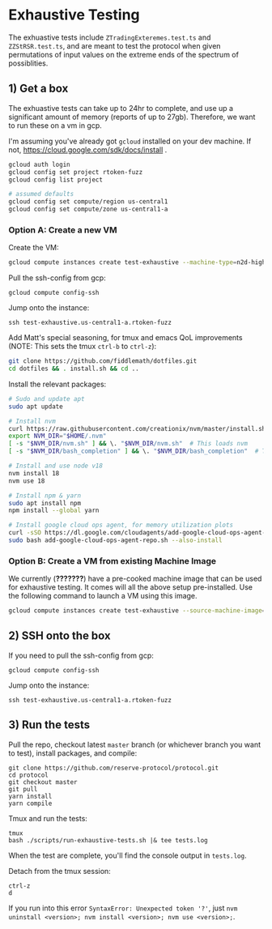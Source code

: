 # Exhaustive Testing
The exhuastive tests include `ZTradingExteremes.test.ts` and `ZZStRSR.test.ts`, and are meant to test the protocol when given permutations of input values on the extreme ends of the spectrum of possiblities.

## 1) Get a box
The exhuastive tests can take up to 24hr to complete, and use up a significant amount of memory (reports of up to 27gb).  Therefore, we want to run these on a vm in gcp.

I'm assuming you've already got `gcloud` installed on your dev machine. If not, https://cloud.google.com/sdk/docs/install .

```bash
gcloud auth login
gcloud config set project rtoken-fuzz
gcloud config list project

# assumed defaults
gcloud config set compute/region us-central1
gcloud config set compute/zone us-central1-a
```

### Option A: Create a new VM
Create the VM:

```bash
gcloud compute instances create test-exhaustive --machine-type=n2d-highmem-8 --image-family=ubuntu-2204-lts --image-project=ubuntu-os-cloud
```

Pull the ssh-config from gcp:
```
gcloud compute config-ssh
```

Jump onto the instance:
```
ssh test-exhaustive.us-central1-a.rtoken-fuzz
```

Add Matt's special seasoning, for tmux and emacs QoL improvements (NOTE: This sets the tmux `ctrl-b` to `ctrl-z`):

```bash
git clone https://github.com/fiddlemath/dotfiles.git
cd dotfiles && . install.sh && cd ..
```

Install the relevant packages:

```bash
# Sudo and update apt
sudo apt update

# Install nvm
curl https://raw.githubusercontent.com/creationix/nvm/master/install.sh | bash 
export NVM_DIR="$HOME/.nvm"
[ -s "$NVM_DIR/nvm.sh" ] && \. "$NVM_DIR/nvm.sh"  # This loads nvm
[ -s "$NVM_DIR/bash_completion" ] && \. "$NVM_DIR/bash_completion"  # This loads nvm bash_completion

# Install and use node v18
nvm install 18
nvm use 18

# Install npm & yarn
sudo apt install npm
npm install --global yarn

# Install google cloud ops agent, for memory utilization plots
curl -sSO https://dl.google.com/cloudagents/add-google-cloud-ops-agent-repo.sh
sudo bash add-google-cloud-ops-agent-repo.sh --also-install
```

### Option B: Create a VM from existing Machine Image
We currently (__???????__) have a pre-cooked machine image that can be used for exhaustive testing.  It comes will all the above setup pre-installed.  Use the following command to launch a VM using this image.
```bash
gcloud compute instances create test-exhaustive --source-machine-image=exhaustivebox --zone=us-west1-a
```

## 2) SSH onto the box
If you need to pull the ssh-config from gcp:
```
gcloud compute config-ssh
```
Jump onto the instance:
```
ssh test-exhaustive.us-central1-a.rtoken-fuzz
```

## 3) Run the tests
Pull the repo, checkout latest `master` branch (or whichever branch you want to test), install packages, and compile:

```
git clone https://github.com/reserve-protocol/protocol.git
cd protocol
git checkout master
git pull
yarn install
yarn compile
```

Tmux and run the tests:
```
tmux
bash ./scripts/run-exhaustive-tests.sh |& tee tests.log
```

When the test are complete, you'll find the console output in `tests.log`.

Detach from the tmux session:
```
ctrl-z
d
```

If you run into this error `SyntaxError: Unexpected token '?'`, just `nvm uninstall <version>; nvm install <version>; nvm use <version>;`.